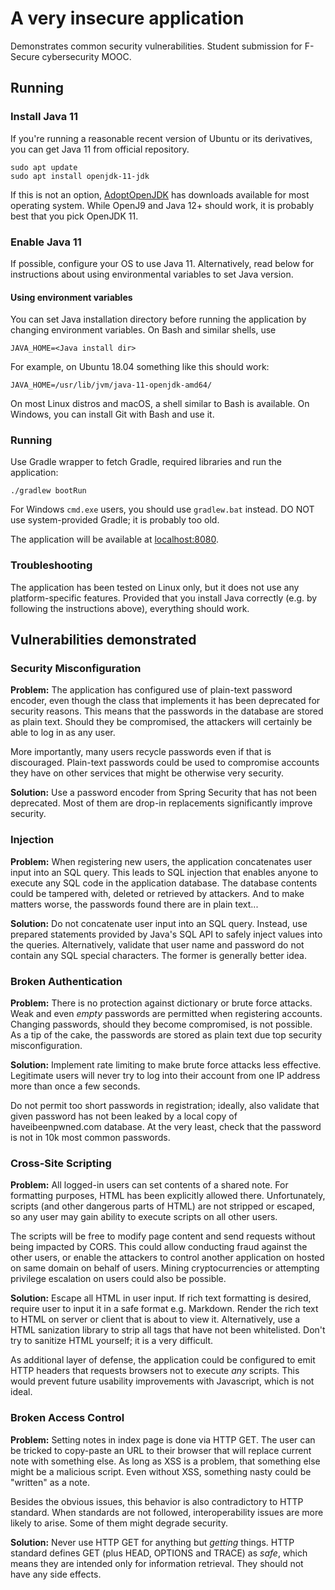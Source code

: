# A very insecure application
Demonstrates common security vulnerabilities. Student submission for F-Secure
cybersecurity MOOC.

## Running

### Install Java 11
If you're running a reasonable recent version of Ubuntu or its derivatives,
you can get Java 11 from official repository.

```
sudo apt update
sudo apt install openjdk-11-jdk
```

If this is not an option, [AdoptOpenJDK](https://adoptopenjdk.net/) has
downloads available for most operating system. While OpenJ9 and Java 12+
should work, it is probably best that you pick OpenJDK 11.

### Enable Java 11
If possible, configure your OS to use Java 11. Alternatively,
read below for instructions about using environmental variables to set Java
version.

#### Using environment variables
You can set Java installation directory before running the application
by changing environment variables. On Bash and similar shells, use
```
JAVA_HOME=<Java install dir>
```

For example, on Ubuntu 18.04 something like this should work:
```
JAVA_HOME=/usr/lib/jvm/java-11-openjdk-amd64/
```

On most Linux distros and macOS, a shell similar to Bash is available.
On Windows, you can install Git with Bash and use it.

### Running
Use Gradle wrapper to fetch Gradle, required libraries and run the application:
```
./gradlew bootRun
```
For Windows <code>cmd.exe</code> users, you should use <code>gradlew.bat</code>
instead. DO NOT use system-provided Gradle; it is probably too old.

The application will be available at [localhost:8080](http://localhost:8080).

### Troubleshooting
The application has been tested on Linux only, but it does not use any
platform-specific features. Provided that you install Java correctly
(e.g. by following the instructions above), everything should work.

## Vulnerabilities demonstrated

### Security Misconfiguration
**Problem:** The application has configured use of plain-text password encoder,
even though the class that implements it has been deprecated for security
reasons. This means that the passwords in the database are stored as plain
text. Should they be compromised, the attackers will certainly be able to
log in as any user.

More importantly, many users recycle passwords even if that is discouraged.
Plain-text passwords could be used to compromise accounts they have on other
services that might be otherwise very security.

**Solution:** Use a password encoder from Spring Security that has not been
deprecated. Most of them are drop-in replacements significantly improve
security.

### Injection
**Problem:** When registering new users, the application concatenates user
input into an SQL query. This leads to SQL injection that enables anyone to
execute any SQL code in the application database. The database contents could
be tampered with, deleted or retrieved by attackers. And to make matters worse,
the passwords found there are in plain text...

**Solution:** Do not concatenate user input into an SQL query. Instead, use
prepared statements provided by Java's SQL API to safely inject values into
the queries. Alternatively, validate that user name and password do not contain
any SQL special characters. The former is generally better idea.

### Broken Authentication
**Problem:** There is no protection against dictionary or brute force attacks.
Weak and even *empty* passwords are permitted when registering accounts.
Changing passwords, should they become compromised, is not possible.
As a tip of the cake, the passwords are stored as plain text due top security
misconfiguration.

**Solution:** Implement rate limiting to make brute force attacks less
effective. Legitimate users will never try to log into their account from one
IP address more than once a few seconds.

Do not permit too short passwords in registration; ideally,
also validate that given password has not been leaked by a local copy of
haveibeenpwned.com database. At the very least, check that the password is
not in 10k most common passwords.

### Cross-Site Scripting
**Problem:** All logged-in users can set contents of a shared note. For
formatting purposes, HTML has been explicitly allowed there. Unfortunately,
scripts (and other dangerous parts of HTML) are not stripped or escaped, so
any user may gain ability to execute scripts on all other users.

The scripts will be free to modify page content and send requests without
being impacted by CORS. This could allow conducting fraud against the other
users, or enable the attackers to control another application on hosted on same
domain on behalf of users. Mining cryptocurrencies or attempting privilege
escalation on users could also be possible.

**Solution:** Escape all HTML in user input. If rich text formatting is
desired, require user to input it in a safe format e.g. Markdown. Render the
rich text to HTML on server or client that is about to view it. Alternatively,
use a HTML sanization library to strip all tags that have not been whitelisted.
Don't try to sanitize HTML yourself; it is a very difficult.

As additional layer of defense, the application could be configured to emit
HTTP headers that requests browsers not to execute *any* scripts. This would
prevent future usability improvements with Javascript, which is not ideal.

### Broken Access Control
**Problem:** Setting notes in index page is done via HTTP GET. The user can
be tricked to copy-paste an URL to their browser that will replace current note
with something else. As long as XSS is a problem, that something else might be
a malicious script. Even without XSS, something nasty could be "written" as a note.

Besides the obvious issues, this behavior is also contradictory to HTTP
standard. When standards are not followed, interoperability issues are more
likely to arise. Some of them might degrade security.

**Solution:** Never use HTTP GET for anything but *getting* things. HTTP
standard defines GET (plus HEAD, OPTIONS and TRACE) as *safe*, which means
they are intended only for information retrieval. They should not have any
side effects.